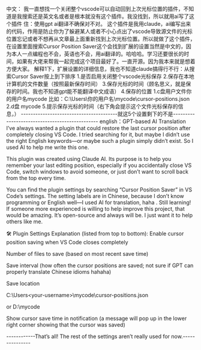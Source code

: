 中文：
我一直想找一个关闭整个vscode可以自动回到上次光标位置的插件，不知道是我搜索还是英文名或者是根本就没有这个插件。我没找到，所以就用ai写了这个插件 住：使用gpt ai翻译不确保对不对。
这个插件是我用claude，ai编写出来的代码，作用是防止你为了躲避某人或者不小心点出了vscode导致源文件的光标位置忘记或者不想再从文章最上面重新找到上次光标位置。所以就做了这个插件，在设置里面搜索Cursor Position Saver这个会找到扩展的设置当然是中文的，因为本人一点编程也不会，英语也不会，用ai翻译的。哈哈哈。学习还要很长的时间，如果有大佬来帮我一起完成这个项目最好了。一直开源。因为我本来就是想着方便大家。
解释1下，扩展设置的详细信息，我也不知道claude搞得行不行：从搜索Cursor Saver按上到下排序
1.是否启用关闭整个vscode光标保存
2.保存在本地计算机的文件数量（按照最新保存时间）
3.保存光标的时间（顾名思义，就是保存的时间。我也不知道gpt能不能翻译中文成语）
4.保存的位置 1.c盘用户文件你的用户名mycode 比如：C:\Users\你的用户名\mycode\cursor-positions.json 2.d盘 mycode
5.提示保存光标的时间（右下角会提示这个文件光标保存的信息，）
----------------------------------------就这5个设置剩下的不是-----------------------------------------------
english：GPT-based AI Translation
I’ve always wanted a plugin that could restore the last cursor position after completely closing VS Code. I tried searching for it, but maybe I didn’t use the right English keywords—or maybe such a plugin simply didn’t exist. So I used AI to help me write this one.

This plugin was created using Claude AI. Its purpose is to help you remember your last editing position, especially if you accidentally close VS Code, switch windows to avoid someone, or just don’t want to scroll back from the top every time.

You can find the plugin settings by searching “Cursor Position Saver” in VS Code’s settings. The setting labels are in Chinese, because I don’t know programming or English well—I used AI for translation, haha . Still learning! If someone more experienced is willing to help improve this project, that would be amazing. It’s open-source and always will be. I just want it to help others like me.

🛠 Plugin Settings Explanation (listed from top to bottom):
Enable cursor position saving when VS Code closes completely

Number of files to save (based on most recent save time)

Save interval (how often the cursor positions are saved; not sure if GPT can properly translate Chinese idioms hahaha)

Save location

C:\Users\<your-username>\mycode\cursor-positions.json

or D:\mycode

Show cursor save time in notification (a message will pop up in the lower right corner showing that the cursor was saved)

------------That’s all! The rest of the settings aren’t really used for now.---------------
